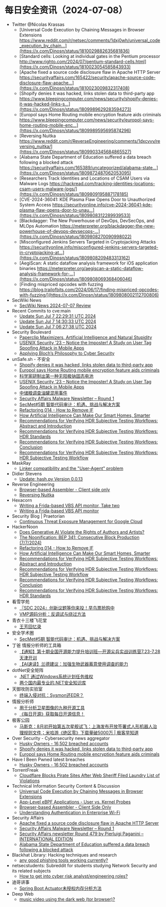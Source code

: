 # 每日安全资讯（2024-07-08）

- Twitter @Nicolas Krassas
  - [Universal Code Execution by Chaining Messages in Browser Extensions https://www.reddit.com/r/netsec/comments/1dxj0wh/universal_code_execution_by_chain...](https://x.com/Dinosn/status/1810029882635681836)
  - [Standard cells: Looking at individual gates in the Pentium processor http://www.righto.com/2024/07/pentium-standard-cells.html](https://x.com/Dinosn/status/1810023054585843933)
  - [Apache fixed a source code disclosure flaw in Apache HTTP Server https://securityaffairs.com/165422/security/apache-source-code-disclosure-flaw-apache...](https://x.com/Dinosn/status/1810023009832317408)
  - [Shopify denies it was hacked, links stolen data to third-party app https://www.bleepingcomputer.com/news/security/shopify-denies-it-was-hacked-links-s...](https://x.com/Dinosn/status/1809989629283594273)
  - [Europol says Home Routing mobile encryption feature aids criminals https://www.bleepingcomputer.com/news/security/europol-says-home-routing-mobile-enc...](https://x.com/Dinosn/status/1809989595695874296)
  - [Reversing Nuitka https://www.reddit.com/r/ReverseEngineering/comments/1dxcvvv/reversing_nuitka/](https://x.com/Dinosn/status/1809903345684865527)
  - [Alabama State Department of Education suffered a data breach following a blocked attack https://securityaffairs.com/165389/uncategorized/alabama-state...](https://x.com/Dinosn/status/1809872487062053095)
  - [Researchers Track Identities and Locations of CSAM Users via Malware Logs https://hackread.com/tracking-identities-locations-csam-users-malware-logs/](https://x.com/Dinosn/status/1809809195887178185)
  - [CVE-2024-36041: KDE Plasma Flaw Opens Door to Unauthorized System Access https://securityonline.info/cve-2024-36041-kde-plasma-flaw-opens-door-to-unau...](https://x.com/Dinosn/status/1809808312289939533)
  - [Blackdagger: The New Powerhouse of DevOps, DevSecOps, and MLOps Automation https://meterpreter.org/blackdagger-the-new-powerhouse-of-devops-devsecops-...](https://x.com/Dinosn/status/1809808270090998022)
  - [Misconfigured Jenkins Servers Targeted in Cryptojacking Attacks https://securityonline.info/misconfigured-jenkins-servers-targeted-in-cryptojacking-at...](https://x.com/Dinosn/status/1809808209483313162)
  - [AegiScan: A static dataflow analysis framework for iOS application binaries https://meterpreter.org/aegiscan-a-static-dataflow-analysis-framework-for-...](https://x.com/Dinosn/status/1809808069368406046)
  - [Finding mispriced opcodes with fuzzing https://blog.trailofbits.com/2024/06/17/finding-mispriced-opcodes-with-fuzzing/](https://x.com/Dinosn/status/1809808002112700806)
- SecWiki News
  - [SecWiki News 2024-07-07 Review](http://www.sec-wiki.com/?2024-07-07)
- Recent Commits to cve:main
  - [Update Sun Jul  7 22:29:31 UTC 2024](https://github.com/trickest/cve/commit/239ac146c45990fae56ecd0146efe1079600d598)
  - [Update Sun Jul  7 14:30:33 UTC 2024](https://github.com/trickest/cve/commit/8e8e645f8965d5ac361a0fc45cf41970924c75e4)
  - [Update Sun Jul  7 06:27:38 UTC 2024](https://github.com/trickest/cve/commit/4f0af7042e48ecccdeb1300a7e75fff36a1ed824)
- Security Boulevard
  - [Paperclip Maximizers, Artificial Intelligence and Natural Stupidity](https://securityboulevard.com/2024/07/paperclip-maximizers-artificial-intelligence-and-natural-stupidity/)
  - [USENIX Security ’23 – Notice the Imposter! A Study on User Tag Spoofing Attack in Mobile Apps](https://securityboulevard.com/2024/07/usenix-security-23-notice-the-imposter-a-study-on-user-tag-spoofing-attack-in-mobile-apps/)
  - [Applying Bloch’s Philosophy to Cyber Security](https://securityboulevard.com/2024/07/applying-blochs-philosophy-to-cyber-security/)
- unSafe.sh - 不安全
  - [Shopify denies it was hacked, links stolen data to third-party app](https://buaq.net/go-249208.html)
  - [Europol says Home Routing mobile encryption feature aids criminals](https://buaq.net/go-249209.html)
  - [科学家研制出第一种无阳极钠固态电池](https://buaq.net/go-249220.html)
  - [USENIX Security ’23 – Notice the Imposter! A Study on User Tag Spoofing Attack in Mobile Apps](https://buaq.net/go-249212.html)
  - [中储粮调查油罐混用事件](https://buaq.net/go-249221.html)
  - [Security Affairs Malware Newsletter – Round 1](https://buaq.net/go-249210.html)
  - [SecMet#5期  智能代码审计：机遇、挑战与解决方案](https://buaq.net/go-249217.html)
  - [Refactoring 014 - How to Remove IF](https://buaq.net/go-249223.html)
  - [How Artificial Intelligence Can Make Our Smart Homes, Smarter](https://buaq.net/go-249224.html)
  - [Recommendations for Verifying HDR Subjective Testing Workflows: Abstract and Introduction](https://buaq.net/go-249225.html)
  - [Recommendations for Verifying HDR Subjective Testing Workflows: HDR Standards](https://buaq.net/go-249228.html)
  - [Recommendations for Verifying HDR Subjective Testing Workflows: Conclusion](https://buaq.net/go-249227.html)
  - [Recommendations for Verifying HDR Subjective Testing Workflows: HDR Subjective Testing Workflow](https://buaq.net/go-249226.html)
- MaskRay
  - [Linker compatibility and the "User-Agent" problem](https://maskray.me/blog/2024-07-07-linker-compatibility-and-the-user-agent-problem)
- Didier Stevens
  - [Update: hash.py Version 0.0.13](https://blog.didierstevens.com/2024/07/07/update-hash-py-version-0-0-13/)
- Reverse Engineering
  - [Browser-based Assembler - Client side only](https://www.reddit.com/r/ReverseEngineering/comments/1dxtti5/browserbased_assembler_client_side_only/)
  - [Reversing Nuitka](https://www.reddit.com/r/ReverseEngineering/comments/1dxcvvv/reversing_nuitka/)
- Hexacorn
  - [Writing a Frida-based VBS API monitor, Take two](https://www.hexacorn.com/blog/2024/07/07/writing-a-frida-based-vbs-api-monitor-take-two/)
  - [Writing a Frida-based VBS API monitor](https://www.hexacorn.com/blog/2024/07/07/writing-a-frida-based-vbs-api-monitor/)
- Security Blog | Praetorian
  - [Continuous Threat Exposure Management for Google Cloud](https://www.praetorian.com/blog/continuous-threat-exposure-management-for-google-cloud/)
- HackerNoon
  - [Does Generative AI Violate the Rights of Authors and Artists?](https://hackernoon.com/does-generative-ai-violate-the-rights-of-authors-and-artists?source=rss)
  - [The Noonification: BEP 341: Consecutive Block Production (7/7/2024)](https://hackernoon.com/7-7-2024-noonification?source=rss)
  - [Refactoring 014 - How to Remove IF](https://hackernoon.com/refactoring-014-how-to-remove-if?source=rss)
  - [How Artificial Intelligence Can Make Our Smart Homes, Smarter](https://hackernoon.com/how-artificial-intelligence-can-make-our-smart-homes-smarter?source=rss)
  - [Recommendations for Verifying HDR Subjective Testing Workflows: Abstract and Introduction](https://hackernoon.com/recommendations-for-verifying-hdr-subjective-testing-workflows-abstract-and-introduction?source=rss)
  - [Recommendations for Verifying HDR Subjective Testing Workflows: HDR Subjective Testing Workflow](https://hackernoon.com/recommendations-for-verifying-hdr-subjective-testing-workflows-hdr-subjective-testing-workflow?source=rss)
  - [Recommendations for Verifying HDR Subjective Testing Workflows: Conclusion](https://hackernoon.com/recommendations-for-verifying-hdr-subjective-testing-workflows-conclusion?source=rss)
  - [Recommendations for Verifying HDR Subjective Testing Workflows: HDR Standards](https://hackernoon.com/recommendations-for-verifying-hdr-subjective-testing-workflows-hdr-standards?source=rss)
- 看雪学苑
  - [『SDC 2024』创新议题等你来投！早鸟票抢购中](https://mp.weixin.qq.com/s?__biz=MjM5NTc2MDYxMw==&mid=2458562488&idx=1&sn=e5cc0a0dd4dff941866c4e034a783a13&chksm=b18d9f3286fa162426bfc9d6f32503f29bbad4094b14333294d27969bbbb76ee41f73f57d2cd&scene=58&subscene=0#rd)
  - [VMP源码分析：反调试与绕过方法](https://mp.weixin.qq.com/s?__biz=MjM5NTc2MDYxMw==&mid=2458562488&idx=2&sn=fe5bd1498948137775db5f454bd5a6a2&chksm=b18d9f3286fa162491072b9cd141784c1a60b2b00fd8203f865c51ef753e3f45573a78810949&scene=58&subscene=0#rd)
- 青衣十三楼飞花堂
  - [王芳回忆录](https://mp.weixin.qq.com/s?__biz=MzUzMjQyMDE3Ng==&mid=2247487495&idx=1&sn=7d8daafe0c9b1195c4cd23fb4b40de1c&chksm=fab2d338cdc55a2e3bdb4b7531f248e43ed9142410e5a649b755c60a36254066330d5fe8650d&scene=58&subscene=0#rd)
- 安全学术圈
  - [SecMet#5期  智能代码审计：机遇、挑战与解决方案](https://mp.weixin.qq.com/s?__biz=MzU5MTM5MTQ2MA==&mid=2247491039&idx=1&sn=1c7aad358d4c0cc2f595b0beafc92b1b&chksm=fe2ee254c9596b42ffcbfeb003fbff602f17f23303f3907cb1c8bd9cdf0fe0a0035459e071c2&scene=58&subscene=0#rd)
- 丁爸 情报分析师的工具箱
  - [【通知】第十期全国开源能力提升培训班—开源尖兵实战训练营7.23-7.28天津开训](https://mp.weixin.qq.com/s?__biz=MzI2MTE0NTE3Mw==&mid=2651144812&idx=1&sn=f1638fba432ed3bbd2b27a0689e489e9&chksm=f1af3556c6d8bc4076e83eb77aa0d9d72c7a792c5955b7cfa5e9a014f3f8d8ace08abf764478&scene=58&subscene=0#rd)
  - [【AI速读】兰德建议：加强生物武器蓄意使用调查的能力](https://mp.weixin.qq.com/s?__biz=MzI2MTE0NTE3Mw==&mid=2651144812&idx=2&sn=b17600d6a1c37039986d165747f1ae46&chksm=f1af3556c6d8bc4077a9d2fdb382bdfb806011022a0be24555d61de5eb7270b6ce85f93d9b6e&scene=58&subscene=0#rd)
- dotNet安全矩阵
  - [.NET 通过Windows系统计划任务维权](https://mp.weixin.qq.com/s?__biz=MzUyOTc3NTQ5MA==&mid=2247493151&idx=1&sn=5938d4294d0297adb511aa89cebd47a8&chksm=fa5948f2cd2ec1e42feb7c14167dbbe475596f2af7ed9744517b65f418189fd1999a81cb9a9f&scene=58&subscene=0#rd)
  - [两个国内最专业的.NET安全知识库](https://mp.weixin.qq.com/s?__biz=MzUyOTc3NTQ5MA==&mid=2247493151&idx=2&sn=a0f98c8e0983bb02ec2f758001e20933&chksm=fa5948f2cd2ec1e464d9c1cf04bfb3da56612b43518029939944f8844f1fabbe67d81e7ff543&scene=58&subscene=0#rd)
- 天御攻防实验室
  - [终端入侵对抗：Sysmon还EDR？](https://mp.weixin.qq.com/s?__biz=MzU0MzgyMzM2Nw==&mid=2247485883&idx=1&sn=6ca8d0bc5a6abd6d31f5575446292b69&chksm=fb04cad3cc7343c5434958338ac2a21a7b0eccc078f17b4c061ac0840e3fbfc3a04f22ba66e7&scene=58&subscene=0#rd)
- 情报分析师
  - [用于分析卫星图像的九种开源工具](https://mp.weixin.qq.com/s?__biz=MzA3Mjc1MTkwOA==&mid=2650552003&idx=1&sn=f65ee38ef01354b24caf6488d65c6a01&chksm=87111888b066919e09581a78df2d2d78ac0390d3ad392aaf99deae4eb140df117e732d110be0&scene=58&subscene=0#rd)
  - [《每日开源》获取每日开源信息！](https://mp.weixin.qq.com/s?__biz=MzA3Mjc1MTkwOA==&mid=2650552003&idx=2&sn=6291faffb2575125a5c6e2674e16a068&chksm=87111888b066919e097a4fb2a9a81ec6e9fa0263fdac17b79fab02640a307af8903fcdd99796&scene=58&subscene=0#rd)
- 极客公园
  - [马斯克：8月初开始第五次星舰试飞：上海发布开放签署式人形机器人治理规则文件；米哈游《绝区零》下载量破5000万 | 极客早知道](https://mp.weixin.qq.com/s?__biz=MTMwNDMwODQ0MQ==&mid=2653046916&idx=1&sn=bf5838112e3653b93ad0541c4b67c0ce&chksm=7e5735324920bc2457a05a6abe6c64004f533f5f2dae63984d2c0e99f83ffaa6dc3517cd7353&scene=58&subscene=0#rd)
- Over Security - Cybersecurity news aggregator
  - [Husky Owners - 16,502 breached accounts](https://haveibeenpwned.com/PwnedWebsites#HuskyOwners)
  - [Shopify denies it was hacked, links stolen data to third-party app](https://www.bleepingcomputer.com/news/security/shopify-denies-it-was-hacked-links-stolen-data-to-third-party-app/)
  - [Europol says Home Routing mobile encryption feature aids criminals](https://www.bleepingcomputer.com/news/security/europol-says-home-routing-mobile-encryption-feature-aids-criminals/)
- Have I Been Pwned latest breaches
  - [Husky Owners - 16,502 breached accounts](https://haveibeenpwned.com/PwnedWebsites#HuskyOwners)
- TorrentFreak
  - [Cloudflare Blocks Pirate Sites After Web Sheriff Filed Laundry List of Violations](https://torrentfreak.com/cloudflare-blocks-pirate-sites-after-web-sheriff-claimed-laundry-list-of-violations-240707/)
- Technical Information Security Content & Discussion
  - [Universal Code Execution by Chaining Messages in Browser Extensions](https://www.reddit.com/r/netsec/comments/1dxj0wh/universal_code_execution_by_chaining_messages_in/)
  - [App-Level eBPF Applications - User vs. Kernel Probes](https://www.reddit.com/r/netsec/comments/1dxhrj7/applevel_ebpf_applications_user_vs_kernel_probes/)
  - [Browser-based Assembler - Client Side Only](https://www.reddit.com/r/netsec/comments/1dxtysf/browserbased_assembler_client_side_only/)
  - [Understanding Authentication in Enterprise Wi-Fi](https://www.reddit.com/r/netsec/comments/1dx95pc/understanding_authentication_in_enterprise_wifi/)
- Security Affairs
  - [Apache fixed a source code disclosure flaw in Apache HTTP Server](https://securityaffairs.com/165422/security/apache-source-code-disclosure-flaw-apache-http-server.html)
  - [Security Affairs Malware Newsletter – Round 1](https://securityaffairs.com/165406/malware/security-affairs-malware-newsletter-round-1.html)
  - [Security Affairs newsletter Round 479 by Pierluigi Paganini – INTERNATIONAL EDITION](https://securityaffairs.com/165401/breaking-news/security-affairs-newsletter-round-479-by-pierluigi-paganini-international-edition.html)
  - [Alabama State Department of Education suffered a data breach following a blocked attack](https://securityaffairs.com/165389/uncategorized/alabama-state-department-of-education-data-breach.html)
- Blackhat Library: Hacking techniques and research
  - [any good phishing tools working currently?](https://www.reddit.com/r/blackhat/comments/1dxn2p1/any_good_phishing_tools_working_currently/)
- netsecstudents: Subreddit for students studying Network Security and its related subjects
  - [How to get into cyber risk analyst/engineering roles?](https://www.reddit.com/r/netsecstudents/comments/1dxhely/how_to_get_into_cyber_risk_analystengineering/)
- 迪哥讲事
  - [Spring Boot Actuator未授权内存分析方法](https://mp.weixin.qq.com/s?__biz=MzIzMTIzNTM0MA==&mid=2247495128&idx=1&sn=8348750168970a4f8027592d98724266&chksm=e8a5e7bbdfd26eadb9d8b588145393bf3190b02efe64385dadba91a56a035c72ad8d7e6e2bb9&scene=58&subscene=0#rd)
- Deep Web
  - [music video using the dark web (tor browser)?](https://www.reddit.com/r/deepweb/comments/1dxung5/music_video_using_the_dark_web_tor_browser/)
